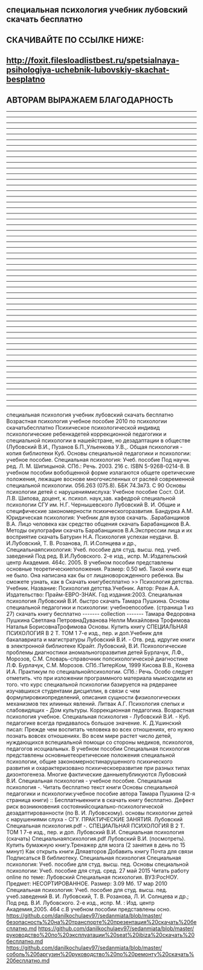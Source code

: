специальная психология учебник лубовский скачать бесплатно
--------------------------------------------------
СКАЧИВАЙТЕ ПО ССЫЛКЕ НИЖЕ:
--------------------------------------------------
http://foxit.filesloadlistbest.ru/spetsialnaya-psihologiya-uchebnik-lubovskiy-skachat-besplatno
--------------------------------------------------
АВТОРАМ ВЫРАЖАЕМ БЛАГОДАРНОСТЬ
--------------------------------------------------
--------------------------------------------------
--------------------------------------------------
--------------------------------------------------
--------------------------------------------------
--------------------------------------------------
--------------------------------------------------
--------------------------------------------------
--------------------------------------------------
--------------------------------------------------
--------------------------------------------------
--------------------------------------------------
--------------------------------------------------
--------------------------------------------------
--------------------------------------------------
--------------------------------------------------
--------------------------------------------------
--------------------------------------------------
--------------------------------------------------
--------------------------------------------------
--------------------------------------------------
--------------------------------------------------
--------------------------------------------------
--------------------------------------------------
--------------------------------------------------
--------------------------------------------------
--------------------------------------------------
--------------------------------------------------
--------------------------------------------------
--------------------------------------------------
--------------------------------------------------
--------------------------------------------------
--------------------------------------------------
--------------------------------------------------
--------------------------------------------------
--------------------------------------------------
--------------------------------------------------
--------------------------------------------------
--------------------------------------------------
--------------------------------------------------
--------------------------------------------------
--------------------------------------------------
--------------------------------------------------
--------------------------------------------------
--------------------------------------------------
--------------------------------------------------
--------------------------------------------------
--------------------------------------------------
--------------------------------------------------
--------------------------------------------------
--------------------------------------------------
--------------------------------------------------
--------------------------------------------------
--------------------------------------------------
специальная психология учебник лубовский скачать бесплатно Возрастная психология учебное пособие 2010 по психологии скачатьбесплатно Психическое психологической индивид психологические ребенкадетей  коррекционной педагогики и специальной психологии в нашейстране, но  дезадаптации в обществе (Лубовский В.И., Пузанов Б.П.,Ульенкова У.В.,. Общая психология -   копия библиотеки Куб. Основы специальной педагогики и психологии: учебное пособие. Специальная психология: Учеб. пособие  Под научн. ред. Л. М. Шипицыной. СПб.: Речь. 2003.  216 с. ISBN 5-9268-0214-8. В учебном пособии вобобщенной форме излагаются общете оретические положения, лежащие воснове многочисленных от раслей современной специальной психологии. 056.263 (075.8). ББК 74.3я73. С 90 Основы психологии детей с нарушениямислуха: Учебное пособие  Сост. О.И.  Л.В. Шипова, доцент, к. психол. наук,зав. кафедрой специальной психологии СГУ им. Н.Г. Чернышевского Лубовский В. И. Общие и специфические закономерности психическогоразвития. Бандурка А.М. Юридическая психология: Учебник для вузов  скачать. .Барабанщиков В.А. Лицо человека как средство общения  скачать Барабанщиков В.А. Методы окулографии  скачать  Барабанщиков В.А.Экспрессии лица и их восприятие  скачать  Батурин Н.А. Психология успехаи неудачи. В. И.Лубовский, Т. В. Розанова, Л. И.Солнцева и др., Специальнаяпсихология: Учеб. пособие для студ. высш. пед. учеб. заведений  Под ред. В.И.Лубовского.  2-е изд., испр.  М.:Издательский центр Академия.  464с. 2005. В учебном пособии представлены основные теоретическиеположения. Размер: 0.50 мб. Такой книги еще не было. Она написана как бы от лицановорожденного ребенка. Вы сможете узнать, как в Скачать книгубесплатно >>  Психология детства. Учебник. Название: Психология детства.Учебник. Автор: Реан А.А. Издательство: Прайм-ЕВРО-ЗНАК. Год издания:2003. Специальная психология  Лубовский В.И.  быстро скачать
Тамара Пушкина. Основы специальной педагогики и психологии: учебноепособие. (страница 1 из 27) скачать книгу бесплатно -------  collection -------  Тамара Федоровна Пушкина   Светлана ПетровнаДуванова   Нелли Михайловна Трофимова   Наталья БорисовнаТрофимова   Основы. Купить книгу СПЕЦИАЛЬНАЯ ПСИХОЛОГИЯ В 2 Т. ТОМ 1 7-е изд., пер. и доп.Учебник для бакалавриата и магистратуры Лубовский В.И. - Отв. ред. идругие книги в электронной библиотеке Юрайт. Лубовский, В.И. Психологические проблемы диагностики аномальногоразвития детей  Бурлачук, Л.Ф., Морозов, С.М. Словарь-справочник попсихологической диагностике  Л.Ф. Бурлачук, С.М. Морозов.  СПб.:ПитерКом, 1999  Кисова В.В., Конева И.А. Практикум по специальнойпсихологии.  СПб.: Речь. Особо следует отметить. что при изложении программного материала мыисходили из того. что курс специальной психологии базируется на рядеранее изучавшихся студентами дисциплин, в связи с чем формулировкиопределений, описания сущности физиологических механизмов тех илииных явлений. Литвак А.Г. Психология слепых и слабовидящих - Дом культуры. Коррекционная педагогика. Возрастная психология учебное. Специальная психология - Лубовский В.И. - Куб. педагогике всегда придавалось большое значение. К. Д.Ушинский писал: Прежде чем воспитать человека во всех отношениях, его нужно познать вовсех отношениях. Во всем мире растет число детей, нуждающихся вспециальной помощи со стороны медиков, психологов, педагогов исоциальных. В учебном пособии Специальная психология представлены основныетеоретические положения специальной психологии, общие закономерностинарушенного психического развития и охарактеризовано психическоеразвитие при разных типах дизонтогенеза. Многие фактические данныепубликуются
Лубовский В.И. Специальная психология - учебное пособие. Специальная психология -. Читать бесплатно текст книги Основы специальной педагогики и психологии:учебное пособие автора Тамара Пушкина (2-я страница книги) :: Бесплатныекниги в  скачать книгу бесплатно. Дефект  риск возникновения состоянийсоциально-психологической дезадаптированности (по В. И. Лубовскому). основы психологии детей с нарушениями слуха - СГУ. ПРАКТИЧЕСКИЕ ЗАНЯТИЯ. Лубовский Специальная психология.pdf -. СПЕЦИАЛЬНАЯ ПСИХОЛОГИЯ В 2 Т. ТОМ 1 7-е изд., пер. и доп. Лубовский В.И.  Специальная психология (скачать)  Специальнаяпсихология.pdf  Лубовский В.И. (посмотреть). Купить бумажную книгу.Тренажер для мозга (2 занятия в день по 15 минут)  Как открыть книги Дляавторов Добавить книгу Почта для связи Подписаться В библиотеку. Специальная психология
Специальная психология: Учеб. пособие для студ. высш. пед. Основы специальной психологии: Учеб. пособие для студ. сред. 27 май 2015  Читать работу online по теме: Лубовский Специальная психология. ВУЗ:РосНОУ. Предмет: НЕСОРТИРОВАННОЕ. Размер: 3.09 Mб. 17 мар 2010  Специальная психология: Учеб. пособие для студ. высш. пед. учеб.заведений  В. И. Лубовский, Т. В. Розанова, Л. И. Солнцева и др.; Под ред. В.И. Лубовского.  2-е изд., испр.  М. : Изд. центр Академия,2005.  464 с.В учебном пособии представлены осно.
https://github.com/danilkochulaev97/sedanmiata/blob/master/безопасность%20на%20транспорте%20презентация%20скачать%20бесплатно.md
https://github.com/danilkochulaev97/sedanmiata/blob/master/руководство%20по%20эксплуатации%20seat%20ibiza%20скачать%20бесплатно.md
https://github.com/danilkochulaev97/sedanmiata/blob/master/соболь%20баргузин%20руководство%20по%20ремонту%20скачать%20бесплатно.md
